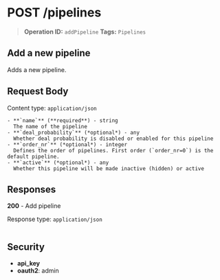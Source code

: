 # POST /pipelines

> **Operation ID:** `addPipeline`
> **Tags:** `Pipelines`

## Add a new pipeline

Adds a new pipeline.

## Request Body

Content type: `application/json`

```
- **`name`** (**required**) - string
  The name of the pipeline
- **`deal_probability`** (*optional*) - any
  Whether deal probability is disabled or enabled for this pipeline
- **`order_nr`** (*optional*) - integer
  Defines the order of pipelines. First order (`order_nr=0`) is the default pipeline.
- **`active`** (*optional*) - any
  Whether this pipeline will be made inactive (hidden) or active
```

## Responses

**200** - Add pipeline

Response type: `application/json`

```

```


## Security

- **api_key**
- **oauth2**: admin